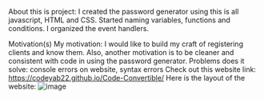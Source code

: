 About this is project: I created the password generator using this is all javascript, HTML and CSS.
Started naming variables, functions and conditions. I organized the event handlers. 

Motivation(s)
My motivation: I would like to build my craft of registering clients and know them. Also, another motivation is to be cleaner and consistent with code in using the password generator. 
Problems does it solve: console errors on website, syntax errors
Check out this website link: https://codeyab22.github.io/Code-Convertible/
Here is the layout of the website:
![image](codeyab22.github.io_CatchyCode_.jpg)
